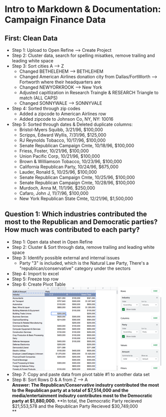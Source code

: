 # Intro to Markdown & Documentation: Campaign Finance Data

## First: Clean Data
* Step 1: Upload to Open Refine --> Create Project
* Step 2: Cluster data, search for spelling misatkes, remove trailing and leading white space
* Step 3: Sort cities A --> Z
  * Changed BETHELEHEM --> BETHLEHEM
  * Changed American Airlines donation city from Dallas/FortWorth --> Fortworth where their headquarters are
  * Changed NEWYORKROOK --> New York
  * Adjusted capitlization in Research Traingle & RESEARCH Triangle to match (ALL CAPS)
  * Changed SONNYWALE --> SONNYVALE
* Step 4: Sorted through zip codes
  * Added a zipcode to American Airlines row 
  * Added zipcode to Johnson Co, NY, NY: 10016
* Step 5: Sorted through dates & Deleted duplicate columns:
  * Bristol-Myers Squibb, 3/21/96, $100,000
  * Scripps, Edward Wyllis, 7/31/96, $125,000
  * RJ Reynolds Tobacco, 10/17/96, $100,000
  * Senate Republican Campaign Cmte, 10/18/96, $100,000
  * Friess, Foster, 10/21/96, $100,000
  * Union Pacific Corp, 10/21/96, $100,000
  * Brown & Williamson Tobacco, 10/23/96, $100,000
  * California Republican Party, 10/24/96, $675,000
  * Lauder, Ronald S, 10/25/96, $100,000
  * Senate Republican Campaign Cmte, 10/25/96, $100,000
  * Senate Republican Campaign Cmte, 10/28/96, $100,000
  * Murdoch, Anna M, 11/1/96, $250,000
  * Cafaro, John J, 11/7/96, $100,000
  * New York Republican State Cmte, 12/21/96, $1,500,000
  


## Question 1: Which industries contributed the most to the Republican and Democratic parties? How much was contributed to each party?
* Step 1: Open data sheet in Open Refine
* Step 2: Cluster & Sort through data, remove trailing and leading white space 
* Step 3: Identify possible external and internal issues
  * Party "3" is included, which is the Natural Law Party, There's a "republican/conservative" category under the sectors
* Step 4: Import to excel
* Step 5: Freeze top row
* Step 6: Create Pivot Table
!['PT1.JPG', 'Pivot Table Table for Question #1'](/PT1.JPG)
* Step 7: Copy and paste data from pivot table #1 to another data set
* Step 8: Sort Rows D & A from Z --> A </br>
**Answer: The Republican/Conservative indsutry contributed the most to the Republican party at a total of $7,514,000 and the media/entertainment indsutry contributes most to the Democratic party at $1,880,000.** **In total, the Democratic Party recieved $21,553,578 and the Republican Party Recieved $30,749,000 </br> ** </br>

